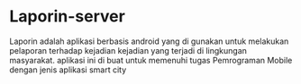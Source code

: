 # Laporin-server
Laporin adalah aplikasi berbasis android yang di gunakan untuk melakukan pelaporan terhadap kejadian kejadian yang terjadi di lingkungan masyarakat. aplikasi ini di buat untuk memenuhi tugas Pemrograman Mobile dengan jenis aplikasi smart city
